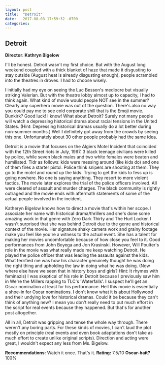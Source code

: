 ```yaml
---
layout: post
title:  "Detroit"
date:   2017-08-08 17:59:32 -0700
categories:
---
```

## Detroit
**Director: Kathryn Bigelow**

I'll be honest. Detroit wasn't my first choice. But with the August long weekend coupled with a thick blanket of haze that made it disgusting to stay outside (August heat is already disgusting enough), people scrambled into the theatres in droves. I had to choose wisely.

I initially had my eye on seeing the Luc Besson's mediocre but visually striking Valerian. But with the theatre lobby almost up to capacity, I had to think again. What kind of movie would people NOT see in the summer? Clearly any superhero movie was out of the question. There's also no way you could pay me to see cold corporate shill that is the Emoji movie. Dunkirk? Good luck! I know! What about Detroit? Surely not many people will watch a depressing historical drama about racial tensions in the United States. (Hint: Depressing historical dramas usually do a lot better during non-summer months.) Well I definitely got away from the crowds by seeing this one. Unfortunately about 30 other people probably had the same idea.

Detroit is a movie that focuses on the Algiers Motel Incident that coincided with the 12th Street riots in July, 1967. 3 black teenage civilians were killed by police, while seven black males and two white females were beaten and humiliated. Tldr as follows: kids were messing around (like kids do) and one of them fires a starter pistol. Police think snipers are shooting at them. They go to the motel and round up the kids. Trying to get the kids to fess up is going nowhere. No one is saying anything. They resort to more violent tactics. The movie later explores the trial of the police officers involved. All were cleared of assault and murder charges. The black community is rightly outraged and the movie ends with aftermath statements of some of the actual people involved in the incident.

Katheryn Bigelow knows how to direct a movie that's within her scope. I associate her name with historical drama/thrillers and she's done some amazing work in that genre with Zero Dark Thirty and The Hurt Locker. I wasn't surprised that she was behind Detroit due to the genre and historical context of the movie. Her signature shaky camera work and grainy footage make you feel like you're a witness to the actual event. She has a talent for making her movies uncomfortable because of how close you feel to it. Good performances from John Boyega and Jon Krasinski. However, Will Poulter's role in the movie was what really made me keep watching Detroit. He played the police officer that was leading the assaults against the kids. What terrified me was how his character genuinely thought he was doing the right thing and upholding the law in doing what he was doing. (Now where else have we seen that in history boys and girls? Hint: It rhymes with feminazis) I was skeptical of his role in Detroit because I previously saw him in We're the Millers rapping to TLC's 'Waterfalls'. I suspect he'll get an Oscar nomination at least for his performance. Hell this movie is essentially a shoe-in for Oscar nominations. I don't know what it is about Hollywood and their undying love for historical dramas. Could it be because they can't think of anything new? I mean you don't really need to put much effort in the script for real events because they happened. But that's for another post altogether.

All in all, Detroit was gripping and tense the whole way through. There weren't any boring parts. For these kinds of movies, I can't laud the plot mostly on principle (real events and even book adaptations don't take as much effort to create unlike original scripts). Direction and acting were great, I wouldn't expect any less from Ms. Bigelow.

**Recommendations:** Watch it once. That's it.
**Rating:** 7.5/10
**Oscar-bait?** 100%
